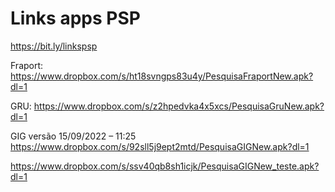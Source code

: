 # Links apps PSP
https://bit.ly/linkspsp

Fraport:
https://www.dropbox.com/s/ht18svngps83u4y/PesquisaFraportNew.apk?dl=1

GRU:
https://www.dropbox.com/s/z2hpedvka4x5xcs/PesquisaGruNew.apk?dl=1

GIG versão 15/09/2022 – 11:25
https://www.dropbox.com/s/92sll5j9ept2mtd/PesquisaGIGNew.apk?dl=1

https://www.dropbox.com/s/ssv40qb8sh1icjk/PesquisaGIGNew_teste.apk?dl=1






 




